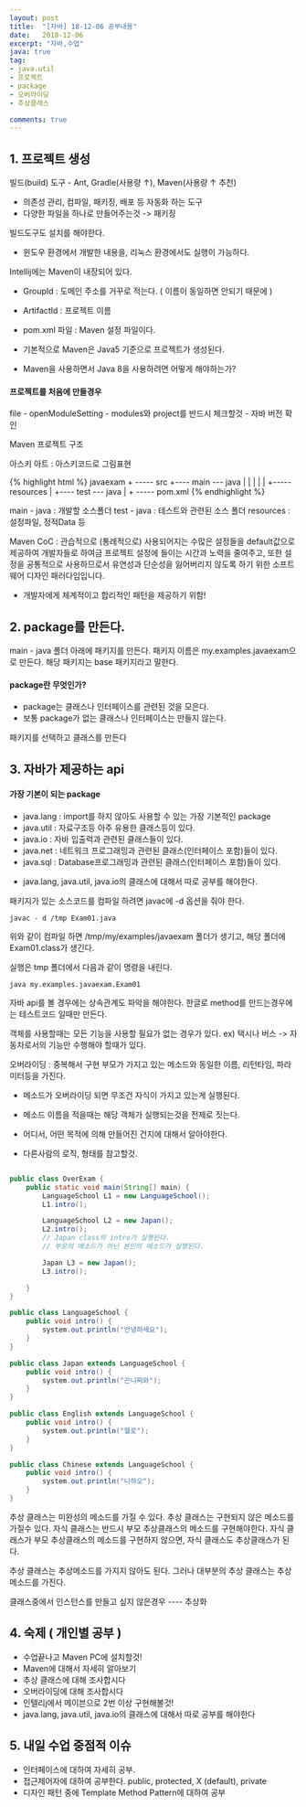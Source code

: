 ```yaml
---
layout: post
title:  "[자바] 18-12-06 공부내용"
date:   2018-12-06
excerpt: "자바,수업"
java: true
tag:
- java.util
- 프로젝트
- package
- 오버라이딩
- 추상클래스

comments: true
---
```


## 1. 프로젝트 생성

빌드(build) 도구 - Ant, Gradle(사용량 ↑), Maven(사용량 ↑ 추천)
- 의존성 관리, 컴파일, 패키징, 배포 등 자동화 하는 도구
- 다양한 파일을 하나로 만들어주는것 -> 패키징

빌드도구도 설치를 해야한다.
- 윈도우 환경에서 개발한 내용을, 리눅스 환경에서도 실행이 가능하다.

Intellij에는 Maven이 내장되어 있다.

- GroupId : 도메인 주소를 거꾸로 적는다. ( 이름이 동일하면 안되기 때문에 )
- ArtifactId : 프로젝트 이름
- pom.xml 파일 : Maven 설정 파일이다.

- 기본적으로 Maven은 Java5 기준으로 프로젝트가 생성된다.
- Maven을 사용하면서 Java 8을 사용하려면 어떻게 해야하는가?

#### 프로젝트를 처음에 만들경우

file - openModuleSetting - modules와 project를 반드시 체크할것 - 자바 버전 확인

Maven 프로젝트 구조

아스키 아트 : 아스키코드로 그림표현

{% highlight html %}
javaexam + ----- src +---- main --- java
         |           |       |
         |           |       +----- resources 
         |           +---- test --- java
         |
         + ----- pom.xml 
{% endhighlight %}     

main - java : 개발할 소스폴더
test - java : 테스트와 관련된 소스 폴더
resources : 설정파일, 정적Data 등

Maven CoC : 관습적으로 (통례적으로) 사용되어지는 수많은 설정들을 default값으로 제공하여 
개발자들로 하여금 프로젝트 설정에 들이는 시간과 노력을 줄여주고, 또한 설정을 공통적으로 
사용하므로서 유연성과 단순성을 잃어버리지 않도록 하기 위한 소프트웨어 디자인 패러다임입니다. 
* 개발자에게 체계적이고 합리적인 패턴을 제공하기 위함!

## 2. package를 만든다.

main - java 폴더 아래에 패키지를 만든다.
패키지 이름은 my.examples.javaexam으로 만든다.
해당 패키지는 base 패키지라고 말한다.

#### package란 무엇인가?

- package는 클래스나 인터페이스를 관련된 것을 모은다.
- 보통 package가 없는 클래스나 인터페이스는 만들지 않는다.

패키지를 선택하고 클래스를 만든다

## 3. 자바가 제공하는 api

#### 가장 기본이 되는 package

- java.lang : import를 하지 않아도 사용할 수 있는 가장 기본적인 package
- java.util : 자료구조등 아주 유용한 클래스등이 있다.
- java.io : 자바 입출력과 관련된 클래스들이 있다.
- java.net : 네트워크 프로그래밍과 관련된 클래스(인터페이스 포함)들이 있다.
- java.sql : Database프로그래밍과 관련된 클래스(인터페이스 포함)들이 있다.

* java.lang, java.util, java.io의 클래스에 대해서 따로 공부를 해야한다.

패키지가 있는 소스코드를 컴파일 하려면 javac에 -d 옵션을 줘야 한다.

<code>javac - d /tmp Exam01.java</code> 

위와 같이 컴파일 하면 /tmp/my/examples/javaexam 폴더가 생기고,
해당 폴더에 Exam01.class가 생긴다.

실행은 tmp 폴더에서 다음과 같이 명령을 내린다.

<code>java my.examples.javaexam.Exam01</code>

자바 api를 볼 경우에는 상속관계도 파악을 해야한다.
한글로 method를 만드는경우에는 테스트코드 일때만 만든다.

객체를 사용할때는 모든 기능을 사용할 필요가 없는 경우가 있다.
ex) 택시나 버스 -> 자동차로서의 기능만 수행해야 할때가 있다.

오버라이딩 : 중복해서 구현 
부모가 가지고 있는 메소드와 동일한 이름, 리턴타임, 파라미터등을 가진다.

* 메소드가 오버라이딩 되면 무조건 자식이 가지고 있는게 실행된다.
* 메소드 이름을 적을때는 해당 객체가 실행되는것을 전제로 짓는다.

* 어디서, 어떤 목적에 의해 만들어진 건지에 대해서 알아야한다.
* 다른사람의 로직, 형태를 참고할것.

```java

public class OverExam {
    public static void main(String[] main) {
        LanguageSchool L1 = new LanguageSchool();
        L1.intro();

        LanguageSchool L2 = new Japan();
        L2.intro(); 
        // Japan class의 intro가 실행된다.
        // 부모의 메소드가 아닌 본인의 메소드가 실행된다.

        Japan L3 = new Japan();
        L3.intro();

    }
}

public class LanguageSchool {
    public void intro() {
        system.out.println("안녕하세요");
    }
}

public class Japan extends LanguageSchool {
    public void intro() {
        system.out.println("곤니찌와");
    }
}

public class English extends LanguageSchool {
    public void intro() {
        system.out.println("헬로");
    }
}

public class Chinese extends LanguageSchool {
    public void intro() {
        system.out.println("니하오");
    }
}

```

추상 클래스는 미완성의 메소드를 가질 수 있다.
추상 클래스는 구현되지 않은 메소드를 가질수 있다.
자식 클래스는 반드시 부모 추상클래스의 메소드를 구현해야한다.
자식 클래스가 부모 추상클래스의 메소드를 구현하지 않으면,
자식 클래스도 추상클래스가 된다.

추상 클래스는 추상메소드를 가지지 않아도 된다. 
그러나 대부분의 추상 클래스는 추상 메소드를 가진다.

클래스중에서 인스턴스를 만들고 싶지 않은경우 ---- 추상화

## 4. 숙제 ( 개인별 공부 )

* 수업끝나고 Maven PC에 설치할것!
* Maven에 대해서 자세히 알아보기
* 추상 클래스에 대해 조사합시다
* 오버라이딩에 대해 조사합시다
* 인텔리j에서 메이븐으로 2번 이상 구현해볼것!
* java.lang, java.util, java.io의 클래스에 대해서 따로 공부를 해야한다

## 5. 내일 수업 중점적 이슈

* 인터페이스에 대하여 자세히 공부.
* 접근제어자에 대하여 공부한다. public, protected, X (default), private
* 디자인 패턴 중에 Template Method Pattern에 대하여 공부

